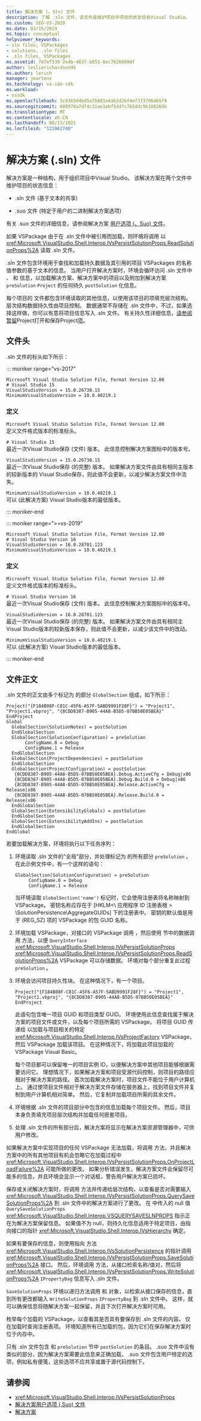 ```yaml
---
title: 解决方案 (。Sln) 文件
description: 了解 .sln 文件，该文件是维护项目中项目的状态信息Visual Studio。
ms.custom: SEO-VS-2020
ms.date: 03/15/2019
ms.topic: conceptual
helpviewer_keywords:
- sln files, VSPackages
- solutions, .sln files
- .sln files, VSPackages
ms.assetid: 7d7ef539-2e4b-4637-b853-8ec7626609df
author: leslierichardson95
ms.author: lerich
manager: jmartens
ms.technology: vs-ide-sdk
ms.workload:
- vssdk
ms.openlocfilehash: 5c036504bd5a7b881edab2d2bf4ef373706d65f9
ms.sourcegitcommit: 68897da7d74c31ae1ebf5d47c7b5ddc9b108265b
ms.translationtype: MT
ms.contentlocale: zh-CN
ms.lasthandoff: 08/13/2021
ms.locfileid: "122062740"
---
```

# <a name="solution-sln-file"></a>解决方案 (.sln) 文件

解决方案是一种结构，用于组织项目中Visual Studio。 该解决方案在两个文件中维护项目的状态信息：

- .sln 文件 (基于文本的共享) 

- .suo 文件 (特定于用户的二进制解决方案选项) 

有关 .suo 文件的详细信息，请参阅解决方案 [用户选项 (。Suo) 文件](../../extensibility/internals/solution-user-options-dot-suo-file.md)。

如果 VSPackage 由于在 .sln 文件中被引用而加载，则环境将调用 以 <xref:Microsoft.VisualStudio.Shell.Interop.IVsPersistSolutionProps.ReadSolutionProps%2A> 读取 .sln 文件。

.sln 文件包含环境用于查找和加载持久数据及其引用的项目 VSPackages 的名称值参数的基于文本的信息。 当用户打开解决方案时，环境会循环访问 .sln 文件中 、 和 信息，以加载解决方案、解决方案中的项目以及附加到解决方案 `preSolution` `Project` 的任何持久 `postSolution` 化信息。

每个项目的 文件都包含环境读取的其他信息，以使用该项目的项填充层次结构。 层次结构数据持久性由项目控制。 数据通常不存储在 .sln 文件中，不过，如果选择这样做，你可以有意将项目信息写入 .sln 文件。 有关持久性详细信息，[请参阅暂留](../../extensibility/internals/project-persistence.md)Project打开和保存Project[项](../../extensibility/internals/opening-and-saving-project-items.md)。

## <a name="file-header"></a>文件头

.sln 文件的标头如下所示：

::: moniker range="vs-2017"

```
Microsoft Visual Studio Solution File, Format Version 12.00
# Visual Studio 15
VisualStudioVersion = 15.0.26730.15
MinimumVisualStudioVersion = 10.0.40219.1
```

### <a name="definitions"></a>定义

`Microsoft Visual Studio Solution File, Format Version 12.00`\
定义文件格式版本的标准标头。

`# Visual Studio 15`\
最近一次Visual Studio保存 (文件) 版本。 此信息控制解决方案图标中的版本号。

`VisualStudioVersion = 15.0.26730.15`\
最近一次Visual Studio保存 (的完整) 版本。 如果解决方案文件由具有相同主版本的较新版本的 Visual Studio保存，则此值不会更新，以减少解决方案文件中流失。

`MinimumVisualStudioVersion = 10.0.40219.1`\
可以 (此解决方案) Visual Studio版本的最低版本。

::: moniker-end

::: moniker range=">=vs-2019"

```
Microsoft Visual Studio Solution File, Format Version 12.00
# Visual Studio Version 16
VisualStudioVersion = 16.0.28701.123
MinimumVisualStudioVersion = 10.0.40219.1
```

### <a name="definitions"></a>定义

`Microsoft Visual Studio Solution File, Format Version 12.00`\
定义文件格式版本的标准标头。

`# Visual Studio Version 16`\
最近一次Visual Studio保存 (文件) 版本。 此信息控制解决方案图标中的版本号。

`VisualStudioVersion = 16.0.28701.123`\
最近一次Visual Studio保存 (的完整) 版本。 如果解决方案文件由具有相同主Visual Studio版本的较新版本保存，则此值不会更新，以减少该文件中的改动。

`MinimumVisualStudioVersion = 10.0.40219.1`\
可以 (此解决方案) Visual Studio版本的最低版本。

::: moniker-end

## <a name="file-body"></a>文件正文

.sln 文件的正文由多个标记为 的部分 `GlobalSection` 组成，如下所示：

```
Project("{F184B08F-C81C-45F6-A57F-5ABD9991F28F}") = "Project1", "Project1.vbproj", "{8CDD8387-B905-44A8-B5D5-07BB50E05BEA}"
EndProject
Global
  GlobalSection(SolutionNotes) = postSolution
  EndGlobalSection
  GlobalSection(SolutionConfiguration) = preSolution
       ConfigName.0 = Debug
       ConfigName.1 = Release
  EndGlobalSection
  GlobalSection(ProjectDependencies) = postSolution
  EndGlobalSection
  GlobalSection(ProjectConfiguration) = postSolution
   {8CDD8387-B905-44A8-B5D5-07BB50E05BEA}.Debug.ActiveCfg = Debug|x86
   {8CDD8387-B905-44A8-B5D5-07BB50E05BEA}.Debug.Build.0 = Debug|x86
   {8CDD8387-B905-44A8-B5D5-07BB50E05BEA}.Release.ActiveCfg = Release|x86
   {8CDD8387-B905-44A8-B5D5-07BB50E05BEA}.Release.Build.0 = Release|x86
  EndGlobalSection
  GlobalSection(ExtensibilityGlobals) = postSolution
  EndGlobalSection
  GlobalSection(ExtensibilityAddIns) = postSolution
  EndGlobalSection
EndGlobal
```

若要加载解决方案，环境将执行以下任务序列：

1. 环境读取 .sln 文件的"全局"部分，并处理标记为 的所有部分 `preSolution` 。 在此示例文件中，有一个这样的语句：

   ```
   GlobalSection(SolutionConfiguration) = preSolution
        ConfigName.0 = Debug
        ConfigName.1 = Release
   ```

   当环境读取 `GlobalSection('name')` 标记时，它会使用注册表将名称映射到 VSPackage。 密钥名称应存在于 [HKLM<\\ 应用程序 ID 注册表根 \> \SolutionPersistence\AggregateGUIDs] 下的注册表中。 密钥的默认值是用于 (REG_SZ) 项的 VSPackage 的包 GUID 名称。

2. 环境加载 VSPackage，对接口的 VSPackage 调用 ，然后使用 节中的数据调用 方法，以便 `QueryInterface` <xref:Microsoft.VisualStudio.Shell.Interop.IVsPersistSolutionProps> <xref:Microsoft.VisualStudio.Shell.Interop.IVsPersistSolutionProps.ReadSolutionProps%2A> VSPackage 可以存储数据。 环境对每个部分重复此过程 `preSolution` 。

3. 环境会访问项目持久性块。 在这种情况下，有一个项目。

   ```
   Project("{F184B08F-C81C-45F6-A57F-5ABD9991F28F}") = "Project1",
   "Project1.vbproj", "{8CDD8387-B905-44A8-B5D5-07BB50E05BEA}"
   EndProject
   ```

   此语句包含唯一项目 GUID 和项目类型 GUID。 环境使用此信息查找属于解决方案的项目文件或文件，以及每个项目所需的 VSPackage。 将项目 GUID 传递给 以加载与项目相关的特定 <xref:Microsoft.VisualStudio.Shell.Interop.IVsProjectFactory> VSPackage，然后 VSPackage 加载该项目。 在这种情况下，将加载此项目加载的 VSPackage Visual Basic。

   每个项目都可以保留唯一的项目实例 ID，以便解决方案中其他项目能够根据需要访问它。 理想情况下，如果解决方案和项目受源代码控制，则项目的路径应相对于解决方案的路径。 首次加载解决方案时，项目文件不能位于用户计算机上。 通过使项目文件相对于解决方案文件存储在服务器上，找到项目文件并复制到用户计算机相对简单。 然后，它复制并加载项目所需的其余文件。

4. 环境根据 .sln 文件的项目部分中包含的信息加载每个项目文件。 然后，项目本身负责填充项目层次结构并加载任何嵌套项目。

5. 处理 .sln 文件的所有部分后，解决方案将显示在解决方案资源管理器中，可供用户修改。

如果解决方案中实现项目的任何 VSPackage 无法加载，将调用 方法，并且解决方案中的所有其他项目有机会忽略它在加载过程中 <xref:Microsoft.VisualStudio.Shell.Interop.IVsPersistSolutionProps.OnProjectLoadFailure%2A> 可能所做的更改。 如果分析错误发生，解决方案文件会保留尽可能多的信息，并且环境会显示一个对话框，警告用户解决方案已损坏。

保存或关闭解决方案时，将调用 方法并传递给层次结构，以查看是否对需要输入 <xref:Microsoft.VisualStudio.Shell.Interop.IVsPersistSolutionProps.QuerySaveSolutionProps%2A> 到 .sln 文件中的解决方案进行了更改。 在 中传入的 null 值 `QuerySaveSolutionProps` <xref:Microsoft.VisualStudio.Shell.Interop.VSQUERYSAVESLNPROPS> 指示正在为解决方案保留信息。 如果值不为 null，则持久化信息适用于特定项目，由指向接口的指针 <xref:Microsoft.VisualStudio.Shell.Interop.IVsHierarchy> 确定。

如果有要保存的信息，则使用指向 方法 <xref:Microsoft.VisualStudio.Shell.Interop.IVsSolutionPersistence> 的指针调用 <xref:Microsoft.VisualStudio.Shell.Interop.IVsPersistSolutionProps.SaveSolutionProps%2A> 接口。 然后，环境调用 方法，从接口检索名称/值对，然后将 <xref:Microsoft.VisualStudio.Shell.Interop.IVsPersistSolutionProps.WriteSolutionProps%2A> `IPropertyBag` 信息写入 .sln 文件。

`SaveSolutionProps` 环境以递归方法调用 和 对象，以检索从接口保存的信息，直到所有更改都输入 `WriteSolutionProps` `IPropertyBag` 到 .sln 文件中。 这样，就可以确保信息将随解决方案一起保留，并且下次打开解决方案时可用。

枚举每个加载的 VSPackage，以查看其是否具有要保存到 .sln 文件的内容。 仅在加载时查询注册表项。 环境知道所有已加载的包，因为它们在保存解决方案时位于内存中。

只有 .sln 文件包含 和 `preSolution` 节中 `postSolution` 的条目。 .suo 文件中没有类似的部分，因为解决方案需要此信息来正确加载。 .suo 文件包含用户特定的选项，例如私有便笺，这些选项不应共享或置于源代码控制下。

## <a name="see-also"></a>请参阅

- <xref:Microsoft.VisualStudio.Shell.Interop.IVsPersistSolutionProps>
- [解决方案用户选项 (.Suo) 文件](../../extensibility/internals/solution-user-options-dot-suo-file.md)
- [解决方案](../../extensibility/internals/solutions-overview.md)
